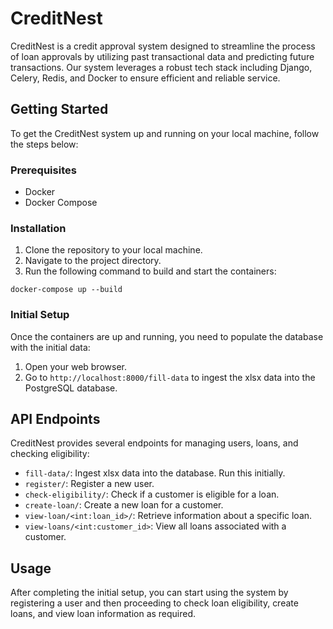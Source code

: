 
# CreditNest

CreditNest is a credit approval system designed to streamline the process of loan approvals by utilizing past transactional data and predicting future transactions. Our system leverages a robust tech stack including Django, Celery, Redis, and Docker to ensure efficient and reliable service.

## Getting Started

To get the CreditNest system up and running on your local machine, follow the steps below:

### Prerequisites

- Docker
- Docker Compose

### Installation

1. Clone the repository to your local machine.
2. Navigate to the project directory.
3. Run the following command to build and start the containers:

```shell
docker-compose up --build
```

### Initial Setup

Once the containers are up and running, you need to populate the database with the initial data:

1. Open your web browser.
2. Go to `http://localhost:8000/fill-data` to ingest the xlsx data into the PostgreSQL database.

## API Endpoints

CreditNest provides several endpoints for managing users, loans, and checking eligibility:

- `fill-data/`: Ingest xlsx data into the database. Run this initially.
- `register/`: Register a new user.
- `check-eligibility/`: Check if a customer is eligible for a loan.
- `create-loan/`: Create a new loan for a customer.
- `view-loan/<int:loan_id>/`: Retrieve information about a specific loan.
- `view-loans/<int:customer_id>`: View all loans associated with a customer.

## Usage

After completing the initial setup, you can start using the system by registering a user and then proceeding to check loan eligibility, create loans, and view loan information as required.
